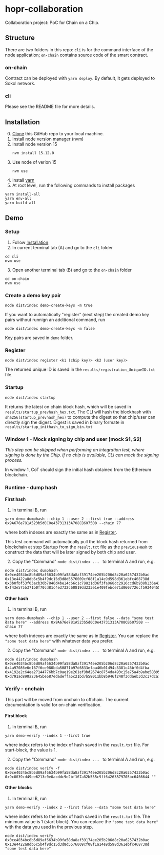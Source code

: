 # hopr-collaboration

Collaboration project: PoC for Chain on a Chip.

## Structure
There are two folders in this repo: `cli` is for the command interface of the node application; `on-chain` contains source code of the smart contract.
### on-chain
Contract can be deployed with `yarn deploy`. By default, it gets deployed to Sokol network.

### cli
Please see the README file for more details.

## Installation
0. [Clone](https://docs.github.com/en/github/creating-cloning-and-archiving-repositories/cloning-a-repository) this GitHub repo to your local machine. 
1. Install [node version manager (nvm)](https://github.com/nvm-sh/nvm)
2. Install node version 15 
    ```
    nvm install 15.12.0
    ```
3. Use node of verion 15 
    ```
    nvm use
    ```
4. Install [yarn](https://yarnpkg.com/lang/en/docs/install/)
5. At root level, run the following commands to install packages
```
yarn install-all
yarn env-all
yarn build-all
```

## Demo
### Setup
1. Follow [Installation](##Installation)
2. In current terminal tab (A) and go to the `cli` folder
```
cd cli
nvm use
```
3. Open another terminal tab (B) and go to the `on-chain` folder
```
cd on-chain
nvm use
```

### Create a demo key pair
```
node dist/index demo-create-keys -m true
```
If you want to automatically "register" (next step) the created demo key pairs without runnign an additional command, run 
```
node dist/index demo-create-keys -m false
```

Key pairs are saved in `demo` folder.


### Register
```
node dist/index register <k1 (chip key)> <k2 (user key)>
```

The returned unique ID is saved in the `results/registration_UniqueID.txt` file.

### Startup
```
node dist/index startup
```
It returns the latest on chain block hash, which will be saved in `results/startup_prevhash_hex.txt`. The CLI will hash the blockhash with `sha256(startup_prevhash_hex)` to compute the digest so that chip/user can directly sign the digest. Digest is saved in binary formate in `results/startup_inithash_to_sign_bin.txt` 

### Window 1 - Mock signing by chip and user (mock S1, S2)
_This step can be skipped when performing an integration test, where signing is done by the Chip. If no chip is available, CLI can mock the signing process._

In window 1, CoT should sign the initial hash obtained from the Ethereum blockchain.

### Runtime - dump hash
#### First hash 
1. In terminal B, run
```
yarn demo-dumphash --chip 1 --user 2 --first true --address 0x9A676e781A523b5d0C0e43731313A708CB607508 --chain 77
```
where both indexes are exactly the same as in [Register](###Register).

This test command will automatically pull the block hash returned from blockchain at step [Startup](###Startup) from the `result.txt` file as the `previousHash` to construct the data that will be later signed by both chip and user.

2. Copy the "Command" `node dist/index ... ` to terminal A and run, e.g.
```
node dist/index dumphash 0x0ce4034bc8b5d89af6634b99fa58da8af39174ee205b206d8c20a6257432b0ac 0x13e4422a8db5c5b4f9dc15d3d8d5576009cf08f1a14e9d598d361ebfc468738d 0x3b0fbf53f03acb30b7846d4be14c66c1c79821d36f3fa068dc2916ccd6b938b136a41c7e581bf5e478640a96df9a7855185b9751ef9d5b92df630a9fbbe2fdb81b 0xf43e575b371b0f70cd81c4e3732c60819dd233e1e409febce71d0607726cf59340455ceb20118b5964f7a45443c15fc5a5ed2bbf2a7962faf4be85e4a6b9c0d41c
```
#### Other hash 
1. In terminal B, run
```
yarn demo-dumphash --chip 1 --user 2 --first false --data "some test data here" --address 0x9A676e781A523b5d0C0e43731313A708CB607508 --chain 77
```
where both indexes are exactly the same as in [Register](###Register).
You can replace the `"some test data here"` with whatever data you prefer.

2. Copy the "Command" `node dist/index ... ` to terminal A and run, e.g.
```
node dist/index dumphash 0x0ce4034bc8b5d89af6634b99fa58da8af39174ee205b206d8c20a6257432b0ac 0x4a97086e6e167f6ce080bda50871b97d6833efaa46b01d94c3381c46bf0d4fba 0x4192e2c64ea27144776bb7c0ae19e261ef9bd2674c8754da493c15e75a4b9abe5839537b6192bae2f02abf63554d7c47b77a609b9c3da20177e4d6a5eba98adb1c 0xd791ad890a23645be687edadeffa5c21bd7b58011bb8b946f248f3ddaeb3d3c17dca75460fdd67e275e80169b695cb2b198aa00485988fdfc8f334db6ab4da521b
```

### Verify - onchain
This part will be moved from onchain to offchain. The current documentation is valid for on-chain verification. 

#### First block
1. In terminal B, run
```
yarn demo-verify --index 1 --first true
```
where index refers to the index of hash saved in the `result.txt` file. For start-block, the value is 1.

2. Copy the "Command" `node dist/index ... ` to terminal A and run, e.g.
```
node dist/index verify -f 0x0ce4034bc8b5d89af6634b99fa58da8af39174ee205b206d8c20a6257432b0ac 0x9c0039cd49ee6213c0e0acddc9e2bf167a82b555c9ff64263879705bc6466644 ""
```
#### Other blocks
1. In terminal B, run
```
yarn demo-verify --index 2 --first false --data "some test data here"
```

where index refers to the index of hash saved in the `result.txt` file. The minimum value is 1 (start block).
You can replace the `"some test data here"` with the data you used in the previous step.
```
node dist/index verify  0x0ce4034bc8b5d89af6634b99fa58da8af39174ee205b206d8c20a6257432b0ac 0x13e4422a8db5c5b4f9dc15d3d8d5576009cf08f1a14e9d598d361ebfc468738d "some test data here"
```
